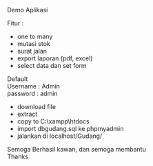 ﻿Demo Aplikasi <br/>

Fitur : <br/>
- one to many
- mutasi stok
- surat jalan
- export laporan (pdf, excel)
- select data dan set form 



Default <br/>
Username : Admin <br/>
password : admin <br/>

- download file
- extract
- copy to C:\xampp\htdocs
- import dbgudang.sql ke phpmyadmin
- jalankan di localhost/Gudang/

Semoga Berhasil kawan, dan semoga membantu <br/>
Thanks
